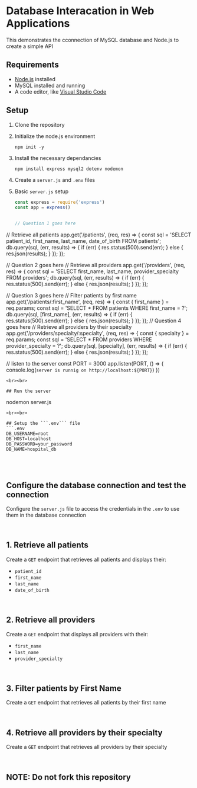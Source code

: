 # Database Interacation in Web Applications

This demonstrates the cconnection of MySQL database and Node.js to create a simple API

## Requirements
- [Node.js](https://nodejs.org/) installed
-  MySQL installed and running
-  A code editor, like [Visual Studio Code](https://code.visualstudio.com/download)

## Setup
1. Clone the repository
2. Initialize the node.js environment
   ```
   npm init -y
   ```
3. Install the necessary dependancies
   ```
   npm install express mysql2 dotenv nodemon
   ```
4. Create a ``` server.js ``` and ```.env``` files
5. Basic ```server.js``` setup
   <br>
   
   ```js
   const express = require('express')
   const app = express()

   
   // Question 1 goes here
// Retrieve all patients
app.get('/patients', (req, res) => {
  const sql = 'SELECT patient_id, first_name, last_name, date_of_birth FROM patients';
  db.query(sql, (err, results) => {
    if (err) {
      res.status(500).send(err);
    } else {
      res.json(results);
    }
  });
});

   // Question 2 goes here
// Retrieve all providers
app.get('/providers', (req, res) => {
  const sql = 'SELECT first_name, last_name, provider_specialty FROM providers';
  db.query(sql, (err, results) => {
    if (err) {
      res.status(500).send(err);
    } else {
      res.json(results);
    }
  });
});

   // Question 3 goes here
// Filter patients by first name
app.get('/patients/:first_name', (req, res) => {
  const { first_name } = req.params;
  const sql = 'SELECT * FROM patients WHERE first_name = ?';
  db.query(sql, [first_name], (err, results) => {
    if (err) {
      res.status(500).send(err);
    } else {
      res.json(results);
    }
  });
});
   // Question 4 goes here
// Retrieve all providers by their specialty
app.get('/providers/specialty/:specialty', (req, res) => {
  const { specialty } = req.params;
  const sql = 'SELECT * FROM providers WHERE provider_specialty = ?';
  db.query(sql, [specialty], (err, results) => {
    if (err) {
      res.status(500).send(err);
    } else {
      res.json(results);
    }
  });
});

   // listen to the server
   const PORT = 3000
   app.listen(PORT, () => {
     console.log(`server is runnig on http://localhost:${PORT}`)
   })
   ```
<br><br>

## Run the server
   ```
   nodemon server.js
   ```
<br><br>

## Setup the ```.env``` file
```.env
DB_USERNAME=root
DB_HOST=localhost
DB_PASSWORD=your_password
DB_NAME=hospital_db
```

<br><br>

## Configure the database connection and test the connection
Configure the ```server.js``` file to access the credentials in the ```.env``` to use them in the database connection

<br>

## 1. Retrieve all patients
Create a ```GET``` endpoint that retrieves all patients and displays their:
- ```patient_id```
- ```first_name```
- ```last_name```
- ```date_of_birth```

<br>

## 2. Retrieve all providers
Create a ```GET``` endpoint that displays all providers with their:
- ```first_name```
- ```last_name```
- ```provider_specialty```

<br>

## 3. Filter patients by First Name
Create a ```GET``` endpoint that retrieves all patients by their first name

<br>

## 4. Retrieve all providers by their specialty
Create a ```GET``` endpoint that retrieves all providers by their specialty

<br>


## NOTE: Do not fork this repository
